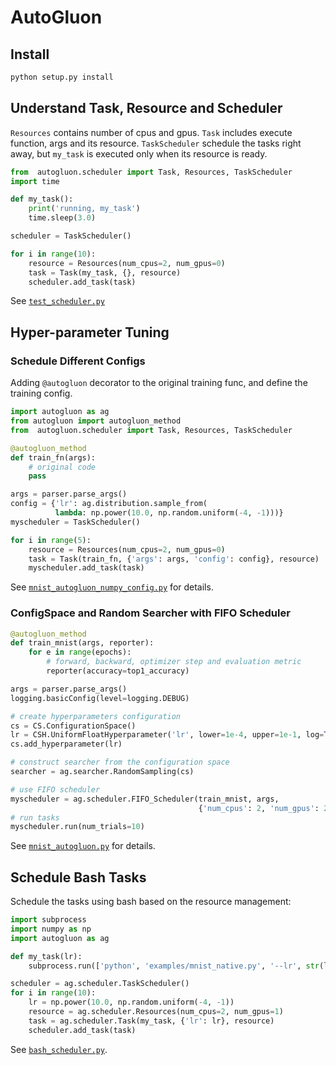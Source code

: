 # AutoGluon

## Install
```bash
python setup.py install
```

## Understand Task, Resource and Scheduler

`Resources` contains number of cpus and gpus. `Task` includes execute
function, args and its resource.
`TaskScheduler` schedule the tasks right away, but `my_task` is executed
only when its resource is ready.

```python
from  autogluon.scheduler import Task, Resources, TaskScheduler
import time

def my_task():
    print('running, my_task')
    time.sleep(3.0)

scheduler = TaskScheduler()

for i in range(10):
    resource = Resources(num_cpus=2, num_gpus=0)
    task = Task(my_task, {}, resource)
    scheduler.add_task(task)
```

See [`test_scheduler.py`](./tests/unitests/test_schedulter.py)

## Hyper-parameter Tuning

### Schedule Different Configs

Adding `@autogluon` decorator to the original training func, and
define the training config.

```python
import autogluon as ag
from autogluon import autogluon_method
from  autogluon.scheduler import Task, Resources, TaskScheduler

@autogluon_method
def train_fn(args):
    # original code
    pass

args = parser.parse_args()
config = {'lr': ag.distribution.sample_from(
          lambda: np.power(10.0, np.random.uniform(-4, -1)))}
myscheduler = TaskScheduler()

for i in range(5):
    resource = Resources(num_cpus=2, num_gpus=0)
    task = Task(train_fn, {'args': args, 'config': config}, resource)
    myscheduler.add_task(task)
```

See [`mnist_autogluon_numpy_config.py`](./examples/mnist_autogluon_numpy_config.py) for details.

### ConfigSpace and Random Searcher with FIFO Scheduler

```python
@autogluon_method
def train_mnist(args, reporter):
    for e in range(epochs):
        # forward, backward, optimizer step and evaluation metric
        reporter(accuracy=top1_accuracy)

args = parser.parse_args()
logging.basicConfig(level=logging.DEBUG)

# create hyperparameters configuration
cs = CS.ConfigurationSpace()
lr = CSH.UniformFloatHyperparameter('lr', lower=1e-4, upper=1e-1, log=True)
cs.add_hyperparameter(lr)

# construct searcher from the configuration space
searcher = ag.searcher.RandomSampling(cs)

# use FIFO scheduler
myscheduler = ag.scheduler.FIFO_Scheduler(train_mnist, args,
                                          {'num_cpus': 2, 'num_gpus': 2}, searcher)
# run tasks
myscheduler.run(num_trials=10)
```

See [`mnist_autogluon.py`](./examples/mnist_autogluon.py) for details.

## Schedule Bash Tasks

Schedule the tasks using bash based on the resource management:

```python
import subprocess
import numpy as np
import autogluon as ag

def my_task(lr):
    subprocess.run(['python', 'examples/mnist_native.py', '--lr', str(lr)])

scheduler = ag.scheduler.TaskScheduler()
for i in range(10):
    lr = np.power(10.0, np.random.uniform(-4, -1))
    resource = ag.scheduler.Resources(num_cpus=2, num_gpus=1)
    task = ag.scheduler.Task(my_task, {'lr': lr}, resource)
    scheduler.add_task(task)
```

See [`bash_scheduler.py`](./examples/bash_scheduler.py).
